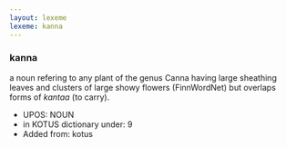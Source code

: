```yaml
---
layout: lexeme
lexeme: kanna
---
```


###  kanna

a noun refering to any plant of the genus Canna having large sheathing leaves and clusters of large showy flowers (FinnWordNet) but overlaps forms of *kantaa* (to carry).
* UPOS:  NOUN
* in KOTUS dictionary under:  9
* Added from:  kotus

